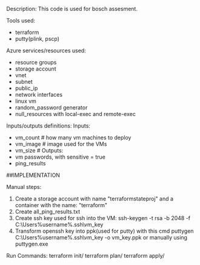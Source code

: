 Description:
This code is used for bosch assesment.

Tools used:
 - terraform
 - putty(plink, pscp)

Azure services/resources used:
- resource groups
- storage account 
- vnet
- subnet
- public_ip
- network interfaces
- linux vm
- random_password generator
- null_resources with local-exec and remote-exec

Inputs/outputs definitions:
Inputs:
- vm_count # how many vm machines to deploy
- vm_image # image used for the VMs
- vm_size #
Outputs:
 - vm passwords, with sensitive = true
 - ping_results

##IMPLEMENTATION

Manual steps:
1. Create a storage account with name "terraformstateproj" and  a container with the name: "terraform"
1. Create all_ping_results.txt
2. Create ssh key used for ssh into the VM: ssh-keygen -t rsa -b 2048 -f C:\Users\%username%\.ssh\vm_key
3. Transform openssh key into ppk(used for putty) with this cmd puttygen C:\Users\%username%\.ssh\vm_key  -o vm_key.ppk or manually using puttygen.exe

Run Commands:
terraform init/
terraform plan/
terraform apply/




